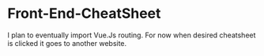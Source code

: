 # Front-End-CheatSheet
I plan to eventually import Vue.Js routing. For now when desired cheatsheet is clicked it goes to another website.
